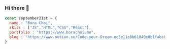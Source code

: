 ### Hi there 👋

<!--
**september21st/september21st** is a ✨ _special_ ✨ repository because its `README.md` (this file) appears on your GitHub profile.

Here are some ideas to get you started:

- 🔭 I’m currently working on ...
- 🌱 I’m currently learning ...
- 👯 I’m looking to collaborate on ...
- 🤔 I’m looking for help with ...
- 💬 Ask me about ...
- 📫 How to reach me: ...
- 😄 Pronouns: ...
- ⚡ Fun fact: ...
-->

```jsx
const september21st = {
  name : "Bora Choi",
  skils : ["JS","HTML","CSS","React"],
  portfolio : "https://www.borachoi.me",
  blog : "https://www.notion.so/Code-your-Dream-ec3e11e8b61040e0b1fabe88e649cf92"
}
```
